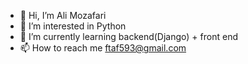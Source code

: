- 👋 Hi, I’m Ali Mozafari
- 👀 I’m interested in Python
- 🌱 I’m currently learning backend(Django) + front end
- 📫 How to reach me ftaf593@gmail.com

<!---
Ali1382-M/Ali1382-M is a ✨ special ✨ repository because its `README.md` (this file) appears on your GitHub profile.
You can click the Preview link to take a look at your changes.
--->
